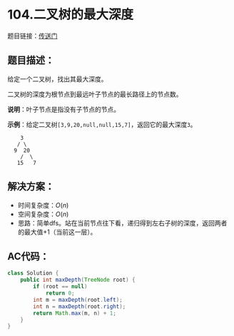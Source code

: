 # 104.二叉树的最大深度
题目链接：[传送门](https://leetcode-cn.com/problems/maximum-depth-of-binary-tree/)

## 题目描述：
给定一个二叉树，找出其最大深度。

二叉树的深度为根节点到最远叶子节点的最长路径上的节点数。

**说明**：叶子节点是指没有子节点的节点。

**示例**：给定二叉树`[3,9,20,null,null,15,7]`，返回它的最大深度`3`。

```
    3
   / \
  9  20
    /  \
   15   7
```

## 解决方案：
- 时间复杂度：$O(n)$
- 空间复杂度：$O(n)$
- 思路：简单dfs。站在当前节点往下看，递归得到左右子树的深度，返回两者的最大值+1（当前这一层）。

## AC代码：
```java
class Solution {
	public int maxDepth(TreeNode root) {
		if (root == null)
			return 0;
		int m = maxDepth(root.left);
		int n = maxDepth(root.right);
		return Math.max(m, n) + 1;
	}
}
```